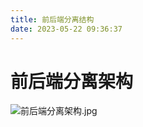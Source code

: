 ```yaml
---
title: 前后端分离结构
date: 2023-05-22 09:36:37
---
```





# 前后端分离架构

![前后端分离架构.jpg](https://cdn.nlark.com/yuque/0/2022/jpeg/27341167/1649605488573-e1dc2365-a3ab-426e-adc5-a53781d110dc.jpeg)
